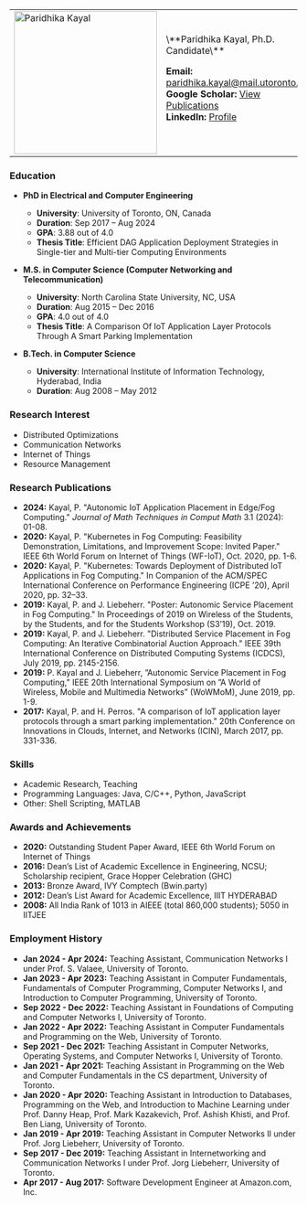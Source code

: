 <table>
<tr>

<td>

<img src="https://drive.google.com/uc?id=1aTUWTOBCEnzsQ9ApsxALs2rzhTuyAzez" alt="Paridhika Kayal" width="250" title="Paridhika Kayal">

</td>
<td>
\**Paridhika Kayal, Ph.D. Candidate\**

**Email:** [paridhika.kayal@mail.utoronto.ca](mailto:paridhika.kayal@mail.utoronto.ca)  
**Google Scholar:** [View Publications](https://scholar.google.ca/citations?user=rZwsV7AAAAAJ&hl=en)  
**LinkedIn:** [Profile](https://www.linkedin.com/in/paridhikakayal/)

</td>
</tr>
</table>

### Education
- **PhD in Electrical and Computer Engineering**
  - **University**: University of Toronto, ON, Canada
  - **Duration**: Sep 2017 – Aug 2024
  - **GPA**: 3.88 out of 4.0
  - **Thesis Title**: Efficient DAG Application Deployment Strategies in Single-tier and Multi-tier Computing Environments

- **M.S. in Computer Science (Computer Networking and Telecommunication)**
  - **University**: North Carolina State University, NC, USA
  - **Duration**: Aug 2015 – Dec 2016
  - **GPA**: 4.0 out of 4.0
  - **Thesis Title**: A Comparison Of IoT Application Layer Protocols Through A Smart Parking Implementation

- **B.Tech. in Computer Science**
  - **University**: International Institute of Information Technology, Hyderabad, India
  - **Duration**: Aug 2008 – May 2012

### Research Interest
- Distributed Optimizations
- Communication Networks
- Internet of Things
- Resource Management

### Research Publications
- **2024:** Kayal, P. "Autonomic IoT Application Placement in Edge/Fog Computing." *Journal of Math Techniques in Comput Math* 3.1 (2024): 01-08.
- **2020:** Kayal, P. "Kubernetes in Fog Computing: Feasibility Demonstration, Limitations, and Improvement Scope: Invited Paper." IEEE 6th World Forum on Internet of Things (WF-IoT), Oct. 2020, pp. 1-6.
- **2020:** Kayal, P. "Kubernetes: Towards Deployment of Distributed IoT Applications in Fog Computing." In Companion of the ACM/SPEC International Conference on Performance Engineering (ICPE ’20), April 2020, pp. 32–33.
- **2019:** Kayal, P. and J. Liebeherr. "Poster: Autonomic Service Placement in Fog Computing." In Proceedings of 2019 on Wireless of the Students, by the Students, and for the Students Workshop (S3’19), Oct. 2019.
- **2019:** Kayal, P. and J. Liebeherr. "Distributed Service Placement in Fog Computing: An Iterative Combinatorial Auction Approach." IEEE 39th International Conference on Distributed Computing Systems (ICDCS), July 2019, pp. 2145-2156.
- **2019:** P. Kayal and J. Liebeherr, ”Autonomic Service Placement in Fog Computing,” IEEE 20th International Symposium on ”A World of Wireless, Mobile and Multimedia Networks” (WoWMoM), June 2019, pp. 1-9.
- **2017:** Kayal, P. and H. Perros. "A comparison of IoT application layer protocols through a smart parking implementation." 20th Conference on Innovations in Clouds, Internet, and Networks (ICIN), March 2017, pp. 331-336.

### Skills
- Academic Research, Teaching
- Programming Languages: Java, C/C++, Python, JavaScript
- Other: Shell Scripting, MATLAB

### Awards and Achievements
- **2020:** Outstanding Student Paper Award, IEEE 6th World Forum on Internet of Things
- **2016:** Dean’s List of Academic Excellence in Engineering, NCSU; Scholarship recipient, Grace Hopper Celebration (GHC)
- **2013:** Bronze Award, IVY Comptech (Bwin.party)
- **2012:** Dean’s List Award for Academic Excellence, IIIT HYDERABAD
- **2008:** All India Rank of 1013 in AIEEE (total 860,000 students); 5050 in IITJEE

### Employment History
- **Jan 2024 - Apr 2024:** Teaching Assistant, Communication Networks I under Prof. S. Valaee, University of Toronto.
- **Jan 2023 - Apr 2023:** Teaching Assistant in Computer Fundamentals, Fundamentals of Computer Programming, Computer Networks I, and Introduction to Computer Programming, University of Toronto.
- **Sep 2022 - Dec 2022:** Teaching Assistant in Foundations of Computing and Computer Networks I, University of Toronto.
- **Jan 2022 - Apr 2022:** Teaching Assistant in Computer Fundamentals and Programming on the Web, University of Toronto.
- **Sep 2021 - Dec 2021:** Teaching Assistant in Computer Networks, Operating Systems, and Computer Networks I, University of Toronto.
- **Jan 2021 - Apr 2021:** Teaching Assistant in Programming on the Web and Computer Fundamentals in the CS department, University of Toronto.
- **Jan 2020 - Apr 2020:** Teaching Assistant in Introduction to Databases, Programming on the Web, and Introduction to Machine Learning under Prof. Danny Heap, Prof. Mark Kazakevich, Prof. Ashish Khisti, and Prof. Ben Liang, University of Toronto.
- **Jan 2019 - Apr 2019:** Teaching Assistant in Computer Networks II under Prof. Jorg Liebeherr, University of Toronto.
- **Sep 2017 - Dec 2019:** Teaching Assistant in Internetworking and Communication Networks I under Prof. Jorg Liebeherr, University of Toronto.
- **Apr 2017 - Aug 2017:** Software Development Engineer at Amazon.com, Inc.
